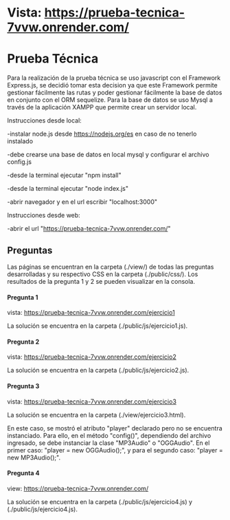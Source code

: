 # Vista: https://prueba-tecnica-7vvw.onrender.com/
# Prueba Técnica


Para la realización de la prueba técnica se uso javascript con el Framework Express.js, se decidió tomar esta decision ya que este Framework permite gestionar fácilmente las rutas y poder gestionar fácilmente la base de datos en conjunto con el ORM sequelize. Para la base de datos se uso Mysql a través de la aplicación XAMPP que permite crear un servidor local.

Instrucciones desde local:

-instalar node.js desde https://nodejs.org/es en caso de no tenerlo instalado

-debe crearse una base de datos en local mysql y configurar el archivo config.js

-desde la terminal ejecutar "npm install"

-desde la terminal ejecutar "node index.js"

-abrir navegador y en el url escribir "localhost:3000"

Instrucciones desde web: 

-abrir el url "https://prueba-tecnica-7vvw.onrender.com/"

## Preguntas

Las páginas se encuentran en la carpeta (./view/) de todas las preguntas desarrolladas y su respectivo CSS en la carpeta (./public/css/). Los resultados de la pregunta 1 y 2 se pueden visualizar en la consola.

#### Pregunta 1
vista: https://prueba-tecnica-7vvw.onrender.com/ejercicio1

La solución se encuentra en la carpeta (./public/js/ejercicio1.js).

#### Pregunta 2
vista: https://prueba-tecnica-7vvw.onrender.com/ejercicio2

La solución se encuentra en la carpeta (./public/js/ejercicio2.js).
#### Pregunta 3
vista: https://prueba-tecnica-7vvw.onrender.com/ejercicio3

La solución se encuentra en la carpeta (./view/ejercicio3.html).

En este caso, se mostró el atributo "player" declarado pero no se encuentra instanciado. Para ello, en el método "config()", dependiendo del archivo ingresado, se debe instanciar la clase "MP3Audio" o "OGGAudio". En el primer caso: "player = new OGGAudio();", y para el segundo caso: "player = new MP3Audio();".
#### Pregunta 4
view: https://prueba-tecnica-7vvw.onrender.com/

La solución se encuentra en la carpeta (./public/js/ejercicio4.js) y (./public/js/ejercicio4.js).

